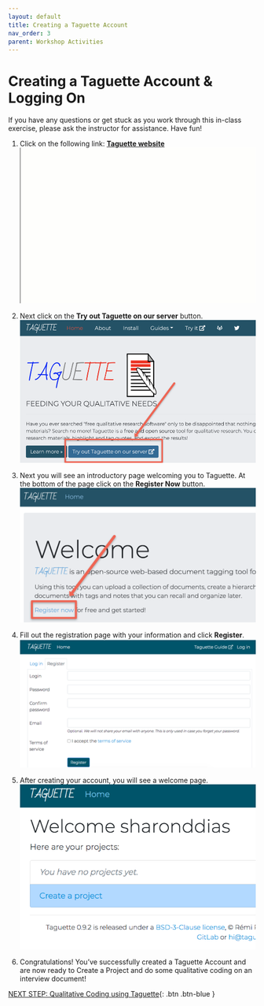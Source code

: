 ```yaml
---
layout: default
title: Creating a Taguette Account
nav_order: 3
parent: Workshop Activities
---
```

# Creating a Taguette Account & Logging On

If you have any questions or get stuck as you work through this in-class exercise, please ask the instructor for assistance.  Have fun!

1. Click on the following link: **[Taguette website](https://www.taguette.org)**
![Taguette registration process](/images/taguette-account-5.gif)

2. Next click on the **Try out Taguette on our server** button.
![Click on the Try it out Taguette on our server button](/images/taguette-account-1.png)

3. Next you will see an introductory page welcoming you to Taguette. At the bottom of the page click on the **Register Now** button.
![Click on the Register Now button](/images/taguette-account-2.png)

4. Fill out the registration page with your information and click **Register**.
![Click Register](/images/taguette-account-3.png)

5. After creating your account, you will see a welcome page.
![Welcome Page](/images/taguette-account-4.png)

6. Congratulations! You’ve successfully created a Taguette Account and are now ready to Create a Project and do some qualitative coding on an interview document!

[NEXT STEP: Qualitative Coding using Taguette](qualitative-coding.html){: .btn .btn-blue }
